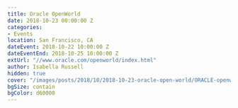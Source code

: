 ```yaml
---
title: Oracle OpenWorld
date: 2018-10-23 00:00:00 Z
categories:
- Events
location: San Francisco, CA
dateEvent: 2018-10-22 10:00:00 Z
dateEventEnd: 2018-10-25 10:00:00 Z
extUrl: "//www.oracle.com/openworld/index.html"
author: Isabella Russell
hidden: true
cover: "/images/posts/2018/10/2018-10-23-oracle-open-world/ORACLE-openworld-rocketchat.jpg"
bgSize: contain
bgColor: d60000
---
```


